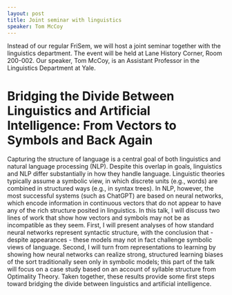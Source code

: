 ```yaml
---
layout: post
title: Joint seminar with linguistics
speaker: Tom McCoy
---
```


Instead of our regular FriSem, we will host a joint seminar together with the linguistics department. The event will be held at Lane History Corner, Room 200-002. Our speaker, Tom McCoy, is an Assistant Professor in the Linguistics Department at Yale.

# Bridging the Divide Between Linguistics and Artificial Intelligence: From Vectors to Symbols and Back Again

Capturing the structure of language is a central goal of both linguistics and natural language processing (NLP). Despite this overlap in goals, linguistics and NLP differ substantially in how they handle language. Linguistic theories typically assume a symbolic view, in which discrete units (e.g., words) are combined in structured ways (e.g., in syntax trees). In NLP, however, the most successful systems (such as ChatGPT) are based on neural networks, which encode information in continuous vectors that do not appear to have any of the rich structure posited in linguistics. In this talk, I will discuss two lines of work that show how vectors and symbols may not be as incompatible as they seem. First, I will present analyses of how standard neural networks represent syntactic structure, with the conclusion that - despite appearances - these models may not in fact challenge symbolic views of language. Second, I will turn from representations to learning by showing how neural networks can realize strong, structured learning biases of the sort traditionally seen only in symbolic models; this part of the talk will focus on a case study based on an account of syllable structure from Optimality Theory. Taken together, these results provide some first steps toward bridging the divide between linguistics and artificial intelligence.